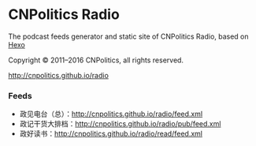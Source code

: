 # CNPolitics Radio

The podcast feeds generator and static site of CNPolitics Radio, based on [Hexo](https://hexo.io)

Copyright © 2011–2016 CNPolitics, all rights reserved.

<http://cnpolitics.github.io/radio>

### Feeds
- 政见电台（总）：<http://cnpolitics.github.io/radio/feed.xml>
- 政记干货大排档：<http://cnpolitics.github.io/radio/pub/feed.xml>
- 政好读书：<http://cnpolitics.github.io/radio/read/feed.xml>
